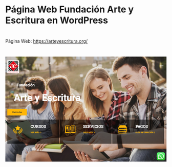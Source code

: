 # Página Web Fundación Arte y Escritura en WordPress
#
Página Web: https://arteyescritura.org/
#
 ![alt text](https://github.com/scharss/fundarte/blob/main/funda.png)
